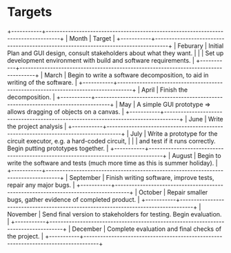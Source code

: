 # Targets

+-----------+-----------------------------------------------------------------------------------+
| Month     | Target                                                                            |
+-----------+-----------------------------------------------------------------------------------+
| Feburary  | Initial Plan and GUI design, consult stakeholders about what they want.           |
|           | Set up development environment with build and software requirements.              |
+-----------+-----------------------------------------------------------------------------------+
| March     | Begin to write a software decomposition, to aid in writing of the software.       |
+-----------+-----------------------------------------------------------------------------------+
| April     | Finish the decomposition.                                                         |
+-----------+-----------------------------------------------------------------------------------+
| May       | A simple GUI prototype => allows dragging of objects on a canvas.                 |
+-----------+-----------------------------------------------------------------------------------+
| June      | Write the project analysis                                                        |
+-----------+-----------------------------------------------------------------------------------+
| July      | Write a prototype for the circuit executor, e.g. a hard-coded circuit,            |
|           | and test if it runs correctly. Begin putting prototypes together.                 |
+-----------+-----------------------------------------------------------------------------------+
| August    | Begin to write the software and tests (much more time as this is summer holiday). |
+-----------+-----------------------------------------------------------------------------------+
| September | Finish writing software, improve tests, repair any major bugs.                    |
+-----------+-----------------------------------------------------------------------------------+
| October   | Repair smaller bugs, gather evidence of completed product.                        |
+-----------+-----------------------------------------------------------------------------------+
| November  | Send final version to stakeholders for testing. Begin evaluation.                 |
+-----------+-----------------------------------------------------------------------------------+
| December  | Complete evaluation and final checks of the project.                              |
+-----------+-----------------------------------------------------------------------------------+

